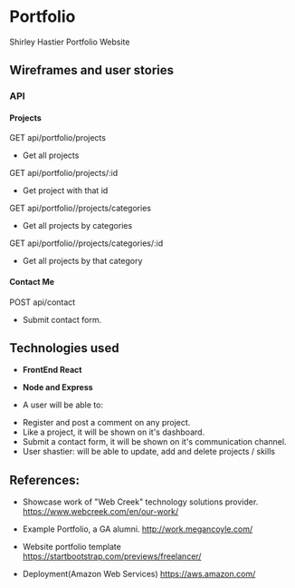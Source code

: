 # Portfolio
Shirley Hastier Portfolio Website

## Wireframes and user stories
### API
#### Projects
GET api/portfolio/projects
- Get all projects

GET api/portfolio/projects/:id
- Get project with that id

GET api/portfolio//projects/categories
- Get all projects by categories

GET api/portfolio//projects/categories/:id
- Get all projects by that category

#### Contact Me
POST api/contact
- Submit contact form.

## Technologies used
- **FrontEnd React**
- **Node and Express**

- A user will be able to:
* Register and post a comment on any project.  
* Like a project, it will be shown on it's dashboard. 
* Submit a contact form, it will be shown on it's communication channel.
* User shastier: will be able to update, add and delete projects / skills

## References:
- Showcase work of "Web Creek" technology solutions provider.
https://www.webcreek.com/en/our-work/ 

- Example Portfolio, a GA alumni.
http://work.megancoyle.com/

- Website portfolio template 
https://startbootstrap.com/previews/freelancer/

- Deployment(Amazon Web Services)
https://aws.amazon.com/

